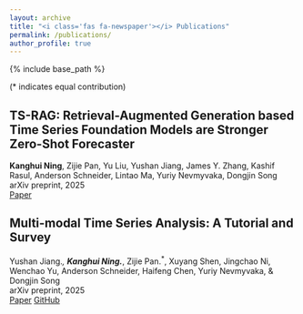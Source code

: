 ```yaml
---
layout: archive
title: "<i class='fas fa-newspaper'></i> Publications"
permalink: /publications/
author_profile: true
---
```


{% include base_path %}

(* indicates equal contribution)

## TS-RAG: Retrieval-Augmented Generation based Time Series Foundation Models are Stronger Zero-Shot Forecaster
**Kanghui Ning**, Zijie Pan, Yu Liu, Yushan Jiang, James Y. Zhang, Kashif Rasul, Anderson Schneider, Lintao Ma, Yuriy Nevmyvaka, Dongjin Song  
arXiv preprint, 2025  
<i class="fas fa-file-alt"></i> [Paper](https://arxiv.org/abs/2503.07649)

## Multi-modal Time Series Analysis: A Tutorial and Survey
Yushan Jiang.<sup>*</sup>, **Kanghui Ning.**<sup>*</sup>, Zijie Pan.<sup>*</sup>, Xuyang Shen, Jingchao Ni, Wenchao Yu, Anderson Schneider, Haifeng Chen, Yuriy Nevmyvaka, & Dongjin Song  
arXiv preprint, 2025  
<i class="fas fa-file-alt"></i> [Paper](https://arxiv.org/abs/2503.13709) <i class="fab fa-github"></i> [GitHub](https://github.com/UConn-DSIS/Multi-modal-Time-Series-Analysis)

